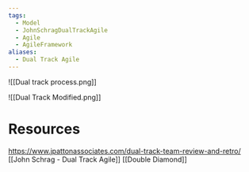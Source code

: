 ```yaml
---
tags:
  - Model
  - JohnSchragDualTrackAgile
  - Agile
  - AgileFramework
aliases:
  - Dual Track Agile
---
```

![[Dual track process.png]]

![[Dual Track Modified.png]]

# Resources
https://www.jpattonassociates.com/dual-track-team-review-and-retro/
[[John Schrag - Dual Track Agile]]
[[Double Diamond]]
